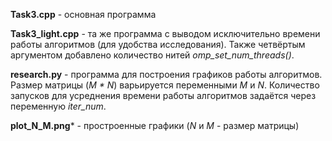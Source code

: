 **Task3.cpp** - основная программа

**Task3_light.cpp** - та же программа с выводом исключительно времени работы алгоритмов (для удобства исследования). Также четвёртым аргументом добавлено количество нитей *omp_set_num_threads()*.

**research.py** - программа для построения графиков работы алгоритмов. Размер матрицы (*M * N*) варьируется переменными *M* и *N*. Количество запусков для усреднения времени работы алгоритмов задаётся через переменную *iter_num*.

**plot_N_M.png*** - простроенные графики (*N* и *M* - размер матрицы)
